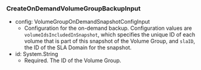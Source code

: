 ### CreateOnDemandVolumeGroupBackupInput


- config: VolumeGroupOnDemandSnapshotConfigInput
  - Configuration for the on-demand backup. Configuration values are `volumeIdsIncludedInSnapshot`, which specifies the unique ID of each volume that is part of this snapshot of the Volume Group, and `slaID`, the ID of the SLA Domain for the snapshot.
- id: System.String
  - Required. The ID of the Volume Group.
